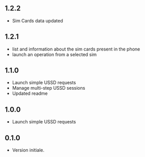 ## 1.2.2

* Sim Cards data updated

## 1.2.1 

* list and information about the sim cards present in the phone
* launch an operation from a selected sim

## 1.1.0

* Launch simple USSD requests
* Manage multi-step USSD sessions
* Updated readme

## 1.0.0

* Launch simple USSD requests

## 0.1.0

* Version initiale.
